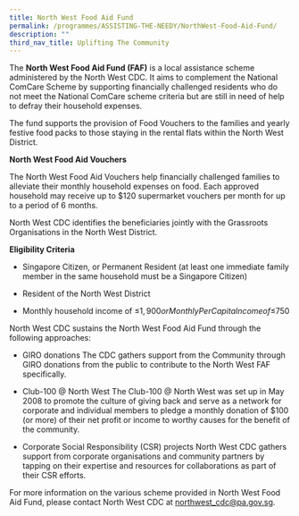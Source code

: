 ```yaml
---
title: North West Food Aid Fund
permalink: /programmes/ASSISTING-THE-NEEDY/NorthWest-Food-Aid-Fund/
description: ""
third_nav_title: Uplifting The Community
---
```

The **North West Food Aid Fund (FAF)** is a local assistance scheme administered by the North West CDC. It aims to complement the National ComCare Scheme by supporting financially challenged residents who do not meet the National ComCare scheme criteria but are still in need of help to defray their household expenses.

The fund supports the provision of Food Vouchers to the families and yearly festive food packs to those staying in the rental flats within the North West District.

**North West Food Aid Vouchers**

The North West Food Aid Vouchers help financially challenged families to alleviate their monthly household expenses on food. Each approved household may receive up to $120 supermarket vouchers per month for up to a period of 6 months. 

North West CDC identifies the beneficiaries jointly with the Grassroots Organisations in the North West District.

**Eligibility Criteria**

*	Singapore Citizen, or Permanent Resident (at least one immediate family member in the same household must be a Singapore Citizen)

*	Resident of the North West District

*	Monthly household income of ≤$1,900 or Monthly Per Capita Income of ≤$750

North West CDC sustains the North West Food Aid Fund through the following approaches:

* GIRO donations
The CDC gathers support from the Community through GIRO donations from the public to contribute to the North West FAF specifically.

* Club-100 @ North West
The Club-100 @ North West was set up in May 2008 to promote the culture of giving back and serve as a network for corporate and individual members to pledge a monthly donation of $100 (or more) of their net profit or income to worthy causes for the benefit of the community.

* Corporate Social Responsibility (CSR) projects
North West CDC gathers support from corporate organisations and community partners by tapping on their expertise and resources for collaborations as part of their CSR efforts.

For more information on the various scheme provided in North West Food Aid Fund, please contact North West CDC at northwest_cdc@pa.gov.sg.